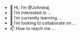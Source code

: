 - 👋 Hi, I’m @Johnieaj
- 👀 I’m interested in ...
- 🌱 I’m currently learning ...
- 💞️ I’m looking to collaborate on ...
- 📫 How to reach me ...

<!---
Johnieaj/Johnieaj is a ✨ special ✨ repository because its `README.md` (this file) appears on your GitHub profile.
You can click the Preview link to take a look at your changes.
--->
